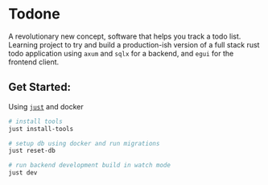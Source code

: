# Todone

A revolutionary new concept, software that helps you track a todo list. Learning
project to try and build a production-ish version of a full stack rust todo
application using `axum` and `sqlx` for a backend, and `egui` for the frontend
client.

## Get Started:

Using [`just`](https://github.com/casey/just) and docker

```sh
# install tools
just install-tools

# setup db using docker and run migrations
just reset-db

# run backend development build in watch mode
just dev
```
